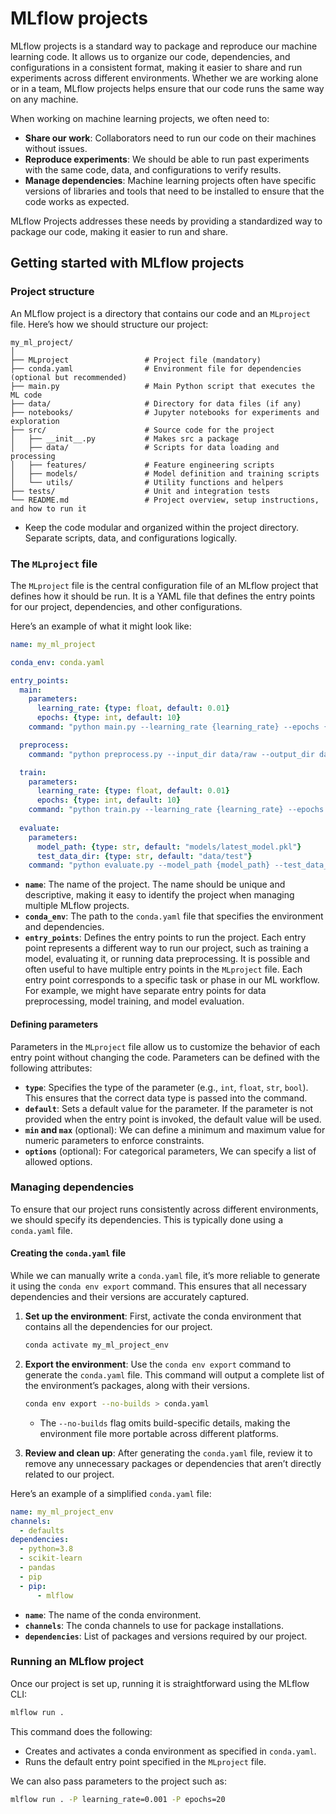 # MLflow projects

MLflow projects is a standard way to package and reproduce our machine learning code. It allows us to organize our code, dependencies, and configurations in a consistent format, making it easier to share and run experiments across different environments. Whether we are working alone or in a team, MLflow projects helps ensure that our code runs the same way on any machine.

When working on machine learning projects, we often need to:

- **Share our work**: Collaborators need to run our code on their machines without issues.
- **Reproduce experiments**: We should be able to run past experiments with the same code, data, and configurations to verify results.
- **Manage dependencies**: Machine learning projects often have specific versions of libraries and tools that need to be installed to ensure that the code works as expected.

MLflow Projects addresses these needs by providing a standardized way to package our code, making it easier to run and share.

## Getting started with MLflow projects

### Project structure

An MLflow project is a directory that contains our code and an `MLproject` file. Here’s how we should structure our project:

```
my_ml_project/
│
├── MLproject                 # Project file (mandatory)
├── conda.yaml                # Environment file for dependencies (optional but recommended)
├── main.py                   # Main Python script that executes the ML code
├── data/                     # Directory for data files (if any)
├── notebooks/                # Jupyter notebooks for experiments and exploration
├── src/                      # Source code for the project
│   ├── __init__.py           # Makes src a package
│   ├── data/                 # Scripts for data loading and processing
│   ├── features/             # Feature engineering scripts
│   ├── models/               # Model definition and training scripts
│   └── utils/                # Utility functions and helpers
├── tests/                    # Unit and integration tests
└── README.md                 # Project overview, setup instructions, and how to run it
```

- Keep the code modular and organized within the project directory. Separate scripts, data, and configurations logically.

### The `MLproject` file
The `MLproject` file is the central configuration file of an MLflow project that defines how it should be run. It is a YAML file that defines the entry points for our project, dependencies, and other configurations.

Here’s an example of what it might look like:
```yaml
name: my_ml_project

conda_env: conda.yaml

entry_points:
  main:
    parameters:
      learning_rate: {type: float, default: 0.01}
      epochs: {type: int, default: 10}
    command: "python main.py --learning_rate {learning_rate} --epochs {epochs}"

  preprocess:
    command: "python preprocess.py --input_dir data/raw --output_dir data/processed"

  train:
    parameters:
      learning_rate: {type: float, default: 0.01}
      epochs: {type: int, default: 10}
    command: "python train.py --learning_rate {learning_rate} --epochs {epochs} --data_dir data/processed"
    
  evaluate:
    parameters:
      model_path: {type: str, default: "models/latest_model.pkl"}
      test_data_dir: {type: str, default: "data/test"}
    command: "python evaluate.py --model_path {model_path} --test_data_dir {test_data_dir}"
```

- **`name`**: The name of the project. The name should be unique and descriptive, making it easy to identify the project when managing multiple MLflow projects.
- **`conda_env`**: The path to the `conda.yaml` file that specifies the environment and dependencies.
- **`entry_points`**: Defines the entry points to run the project. Each entry point represents a different way to run our project, such as training a model, evaluating it, or running data preprocessing. It is possible and often useful to have multiple entry points in the `MLproject` file. Each entry point corresponds to a specific task or phase in our ML workflow. For example, we might have separate entry points for data preprocessing, model training, and model evaluation.

#### Defining parameters
Parameters in the `MLproject` file allow us to customize the behavior of each entry point without changing the code. Parameters can be defined with the following attributes:
- **`type`**: Specifies the type of the parameter (e.g., `int`, `float`, `str`, `bool`). This ensures that the correct data type is passed into the command.
- **`default`**: Sets a default value for the parameter. If the parameter is not provided when the entry point is invoked, the default value will be used.
- **`min` and `max`** (optional): We can define a minimum and maximum value for numeric parameters to enforce constraints.
- **`options`** (optional): For categorical parameters, We can specify a list of allowed options.

### Managing dependencies
To ensure that our project runs consistently across different environments, we should specify its dependencies. This is typically done using a `conda.yaml` file.

#### Creating the `conda.yaml` file
While we can manually write a `conda.yaml` file, it’s more reliable to generate it using the `conda env export` command. This ensures that all necessary dependencies and their versions are accurately captured.
1. **Set up the environment**: First, activate the conda environment that contains all the dependencies for our project.
   ```bash
   conda activate my_ml_project_env
   ```
2. **Export the environment**: Use the `conda env export` command to generate the `conda.yaml` file. This command will output a complete list of the environment’s packages, along with their versions.
   ```bash
   conda env export --no-builds > conda.yaml
   ```

   - The `--no-builds` flag omits build-specific details, making the environment file more portable across different platforms.
3. **Review and clean up**: After generating the `conda.yaml` file, review it to remove any unnecessary packages or dependencies that aren’t directly related to our project.

Here’s an example of a simplified `conda.yaml` file:
```yaml
name: my_ml_project_env
channels:
  - defaults
dependencies:
  - python=3.8
  - scikit-learn
  - pandas
  - pip
  - pip:
      - mlflow
```

- **`name`**: The name of the conda environment.
- **`channels`**: The conda channels to use for package installations.
- **`dependencies`**: List of packages and versions required by our project.

### Running an MLflow project
Once our project is set up, running it is straightforward using the MLflow CLI:
```bash
mlflow run .
```

This command does the following:
- Creates and activates a conda environment as specified in `conda.yaml`.
- Runs the default entry point specified in the `MLproject` file.

We can also pass parameters to the project such as:
```bash
mlflow run . -P learning_rate=0.001 -P epochs=20
```
